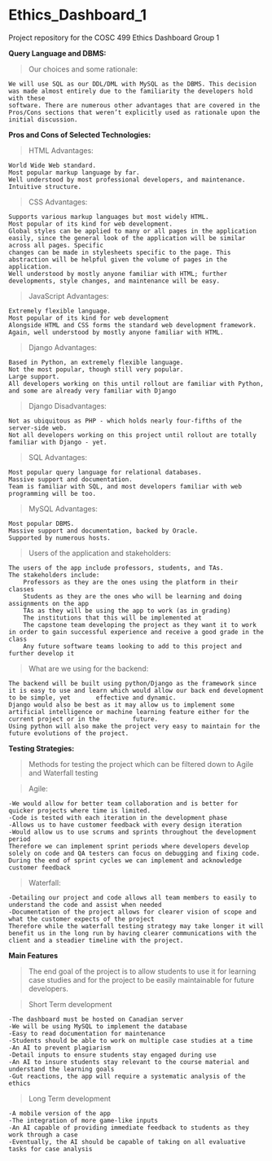 # Ethics_Dashboard_1
Project repository for the COSC 499 Ethics Dashboard Group 1

**Query Language and DBMS:**

>Our choices and some rationale:

    We will use SQL as our DDL/DML with MySQL as the DBMS. This decision was made almost entirely due to the familiarity the developers hold with these 
    software. There are numerous other advantages that are covered in the Pros/Cons sections that weren’t explicitly used as rationale upon the initial discussion.

**Pros and Cons of Selected Technologies:**

>HTML Advantages:

    World Wide Web standard.
    Most popular markup language by far.
    Well understood by most professional developers, and maintenance.
    Intuitive structure.
    
>CSS Advantages:

    Supports various markup languages but most widely HTML.
    Most popular of its kind for web development.
    Global styles can be applied to many or all pages in the application easily, since the general look of the application will be similar across all pages. Specific 
    changes can be made in stylesheets specific to the page. This abstraction will be helpful given the volume of pages in the application.
    Well understood by mostly anyone familiar with HTML; further developments, style changes, and maintenance will be easy.
    
>JavaScript Advantages:

    Extremely flexible language.
    Most popular of its kind for web development
    Alongside HTML and CSS forms the standard web development framework.
    Again, well understood by mostly anyone familiar with HTML.
    
>Django Advantages:

    Based in Python, an extremely flexible language.
    Not the most popular, though still very popular.
    Large support.
    All developers working on this until rollout are familiar with Python, and some are already very familiar with Django
    
>Django Disadvantages:

    Not as ubiquitous as PHP - which holds nearly four-fifths of the server-side web.
    Not all developers working on this project until rollout are totally familiar with Django - yet.
    
>SQL Advantages:

    Most popular query language for relational databases.
    Massive support and documentation.
    Team is familiar with SQL, and most developers familiar with web programming will be too.
    
>MySQL Advantages:

    Most popular DBMS.
    Massive support and documentation, backed by Oracle.
    Supported by numerous hosts.

>Users of the application and stakeholders:

    The users of the app include professors, students, and TAs. 
    The stakeholders include: 
        Professors as they are the ones using the platform in their classes
        Students as they are the ones who will be learning and doing assignments on the app
        TAs as they will be using the app to work (as in grading)
        The institutions that this will be implemented at
        The capstone team developing the project as they want it to work in order to gain successful experience and receive a good grade in the class
        Any future software teams looking to add to this project and further develop it

>What are we using for the backend:

    The backend will be built using python/Django as the framework since it is easy to use and learn which would allow our back end development to be simple, yet       effective and dynamic. 
    Django would also be best as it may allow us to implement some artificial intelligence or machine learning feature either for the current project or in the         future. 
    Using python will also make the project very easy to maintain for the future evolutions of the project.
    
**Testing Strategies:**
>Methods for testing the project which can be filtered down to Agile and Waterfall testing

>Agile:

    -We would allow for better team collaboration and is better for quicker projects where time is limited.
    -Code is tested with each iteration in the development phase
    -Allows us to have customer feedback with every design iteration
    -Would allow us to use scrums and sprints throughout the development period
    Therefore we can implement sprint periods where developers develop solely on code and QA testers can focus on debugging and fixing code. During the end of sprint cycles we can implement and acknowledge customer feedback

>Waterfall:

    -Detailing our project and code allows all team members to easily to understand the code and assist when needed
    -Documentation of the project allows for clearer vision of scope and what the customer expects of the project
    Therefore while the waterfall testing strategy may take longer it will benefit us in the long run by having clearer communications with the client and a steadier timeline with the project.

**Main Features**
>The end goal of the project is to allow students to use it for learning case studies and for the project to be easily maintainable for future developers.

>Short Term development 

    -The dashboard must be hosted on Canadian server
    -We will be using MySQL to implement the database
    -Easy to read documentation for maintenance
    -Students should be able to work on multiple case studies at a time
    -An AI to prevent plagiarism 
    -Detail inputs to ensure students stay engaged during use
    -An AI to insure students stay relevant to the course material and understand the learning goals
    -Gut reactions, the app will require a systematic analysis of the ethics

>Long Term development

    -A mobile version of the app 
    -The integration of more game-like inputs 
    -An AI capable of providing immediate feedback to students as they work through a case 
    -Eventually, the AI should be capable of taking on all evaluative tasks for case analysis 
